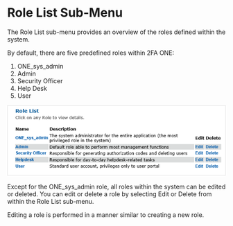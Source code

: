 # Role List Sub-Menu

The Role List sub-menu provides an overview of the roles defined within the system. 

By default, there are five predefined roles within 2FA ONE:

1.	ONE_sys_admin
2.	Admin
3.	Security Officer
4.	Help Desk
5.	User

![Role List](images/roleList.png)


Except for the ONE_sys_admin role, all roles within the system can be edited or deleted. You can edit or delete a role by selecting Edit or Delete from within the Role List sub-menu. 

Editing a role is performed in a manner similar to creating a new role. 

